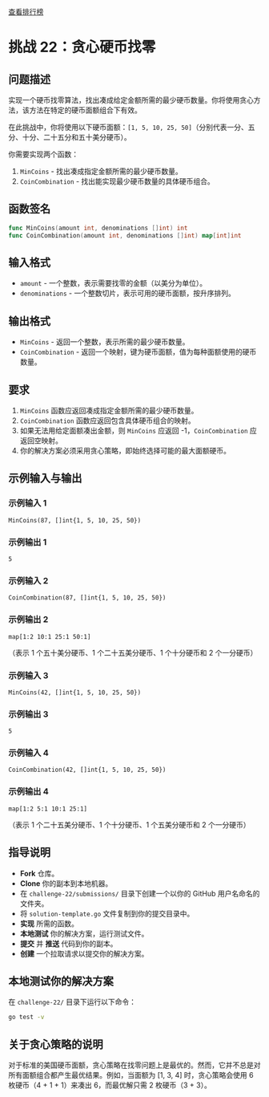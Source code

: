 [查看排行榜](SCOREBOARD.md)

# 挑战 22：贪心硬币找零

## 问题描述

实现一个硬币找零算法，找出凑成给定金额所需的最少硬币数量。你将使用贪心方法，该方法在特定的硬币面额组合下有效。

在此挑战中，你将使用以下硬币面额：`[1, 5, 10, 25, 50]`（分别代表一分、五分、十分、二十五分和五十美分硬币）。

你需要实现两个函数：

1. `MinCoins` - 找出凑成指定金额所需的最少硬币数量。
2. `CoinCombination` - 找出能实现最少硬币数量的具体硬币组合。

## 函数签名

```go
func MinCoins(amount int, denominations []int) int
func CoinCombination(amount int, denominations []int) map[int]int
```

## 输入格式

- `amount` - 一个整数，表示需要找零的金额（以美分为单位）。
- `denominations` - 一个整数切片，表示可用的硬币面额，按升序排列。

## 输出格式

- `MinCoins` - 返回一个整数，表示所需的最少硬币数量。
- `CoinCombination` - 返回一个映射，键为硬币面额，值为每种面额使用的硬币数量。

## 要求

1. `MinCoins` 函数应返回凑成指定金额所需的最少硬币数量。
2. `CoinCombination` 函数应返回包含具体硬币组合的映射。
3. 如果无法用给定面额凑出金额，则 `MinCoins` 应返回 -1，`CoinCombination` 应返回空映射。
4. 你的解决方案必须采用贪心策略，即始终选择可能的最大面额硬币。

## 示例输入与输出

### 示例输入 1

```
MinCoins(87, []int{1, 5, 10, 25, 50})
```

### 示例输出 1

```
5
```

### 示例输入 2

```
CoinCombination(87, []int{1, 5, 10, 25, 50})
```

### 示例输出 2

```
map[1:2 10:1 25:1 50:1]
```
（表示 1 个五十美分硬币、1 个二十五美分硬币、1 个十分硬币和 2 个一分硬币）

### 示例输入 3

```
MinCoins(42, []int{1, 5, 10, 25, 50})
```

### 示例输出 3

```
5
```

### 示例输入 4

```
CoinCombination(42, []int{1, 5, 10, 25, 50})
```

### 示例输出 4

```
map[1:2 5:1 10:1 25:1]
```
（表示 1 个二十五美分硬币、1 个十分硬币、1 个五美分硬币和 2 个一分硬币）

## 指导说明

- **Fork** 仓库。
- **Clone** 你的副本到本地机器。
- 在 `challenge-22/submissions/` 目录下创建一个以你的 GitHub 用户名命名的文件夹。
- 将 `solution-template.go` 文件复制到你的提交目录中。
- **实现** 所需的函数。
- **本地测试** 你的解决方案，运行测试文件。
- **提交** 并 **推送** 代码到你的副本。
- **创建** 一个拉取请求以提交你的解决方案。

## 本地测试你的解决方案

在 `challenge-22/` 目录下运行以下命令：

```bash
go test -v
```

## 关于贪心策略的说明

对于标准的美国硬币面额，贪心策略在找零问题上是最优的。然而，它并不总是对所有面额组合都产生最优结果。例如，当面额为 [1, 3, 4] 时，贪心策略会使用 6 枚硬币（4 + 1 + 1）来凑出 6，而最优解只需 2 枚硬币（3 + 3）。